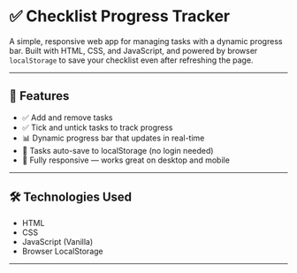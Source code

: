 # ✅ Checklist Progress Tracker

A simple, responsive web app for managing tasks with a dynamic progress bar. Built with HTML, CSS, and JavaScript, and powered by browser `localStorage` to save your checklist even after refreshing the page.

---

## 🌟 Features

- ✅ Add and remove tasks
- ✅ Tick and untick tasks to track progress
- 📊 Dynamic progress bar that updates in real-time
- 💾 Tasks auto-save to localStorage (no login needed)
- 📱 Fully responsive — works great on desktop and mobile

---

## 🛠️ Technologies Used

- HTML
- CSS
- JavaScript (Vanilla)
- Browser LocalStorage

---
